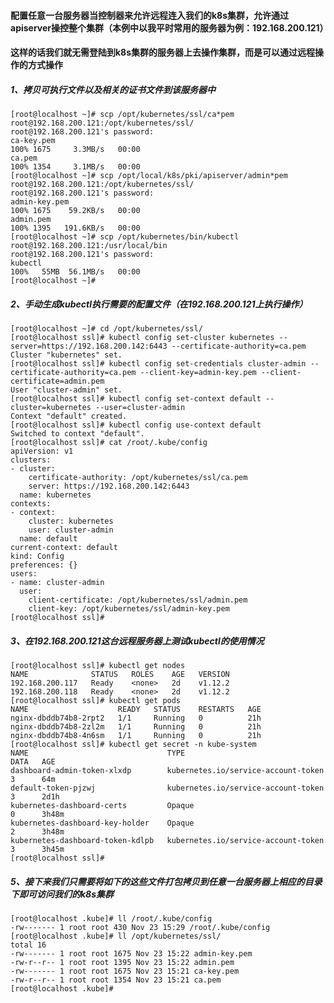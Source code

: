 #### 配置任意一台服务器当控制器来允许远程连入我们的k8s集群，允许通过apiserver操控整个集群（本例中以我平时常用的服务器为例：192.168.200.121）
#### 这样的话我们就无需登陆到k8s集群的服务器上去操作集群，而是可以通过远程操作的方式操作

##### 1、拷贝可执行文件以及相关的证书文件到该服务器中

	[root@localhost ~]# scp /opt/kubernetes/ssl/ca*pem root@192.168.200.121:/opt/kubernetes/ssl/
	root@192.168.200.121's password: 
	ca-key.pem                                                                                                                                                         100% 1675     3.3MB/s   00:00    
	ca.pem                                                                                                                                                             100% 1354     3.1MB/s   00:00    
	[root@localhost ~]# scp /opt/local/k8s/pki/apiserver/admin*pem root@192.168.200.121:/opt/kubernetes/ssl/
	root@192.168.200.121's password: 
	admin-key.pem                                                                                                                                                      100% 1675    59.2KB/s   00:00    
	admin.pem                                                                                                                                                          100% 1395   191.6KB/s   00:00    
	[root@localhost ~]# scp /opt/kubernetes/bin/kubectl root@192.168.200.121:/usr/local/bin
	root@192.168.200.121's password: 
	kubectl                                                                                                                                                            100%   55MB  56.1MB/s   00:00    
	[root@localhost ~]# 

##### 2、手动生成kubectl执行需要的配置文件（在192.168.200.121上执行操作）

	[root@localhost ~]# cd /opt/kubernetes/ssl/
	[root@localhost ssl]# kubectl config set-cluster kubernetes --server=https://192.168.200.142:6443 --certificate-authority=ca.pem 
	Cluster "kubernetes" set.
	[root@localhost ssl]# kubectl config set-credentials cluster-admin --certificate-authority=ca.pem --client-key=admin-key.pem --client-certificate=admin.pem 
	User "cluster-admin" set.
	[root@localhost ssl]# kubectl config set-context default --cluster=kubernetes --user=cluster-admin
	Context "default" created.
	[root@localhost ssl]# kubectl config use-context default
	Switched to context "default".
	[root@localhost ssl]# cat /root/.kube/config
	apiVersion: v1
	clusters:
	- cluster:
		certificate-authority: /opt/kubernetes/ssl/ca.pem
		server: https://192.168.200.142:6443
	  name: kubernetes
	contexts:
	- context:
		cluster: kubernetes
		user: cluster-admin
	  name: default
	current-context: default
	kind: Config
	preferences: {}
	users:
	- name: cluster-admin
	  user:
		client-certificate: /opt/kubernetes/ssl/admin.pem
		client-key: /opt/kubernetes/ssl/admin-key.pem
	[root@localhost ssl]# 

##### 3、在192.168.200.121这台远程服务器上测试kubectl的使用情况

	[root@localhost ssl]# kubectl get nodes
	NAME              STATUS   ROLES    AGE   VERSION
	192.168.200.117   Ready    <none>   2d    v1.12.2
	192.168.200.118   Ready    <none>   2d    v1.12.2
	[root@localhost ssl]# kubectl get pods
	NAME                    READY   STATUS    RESTARTS   AGE
	nginx-dbddb74b8-2rpt2   1/1     Running   0          21h
	nginx-dbddb74b8-2zl2m   1/1     Running   0          21h
	nginx-dbddb74b8-4n6sm   1/1     Running   0          21h
	[root@localhost ssl]# kubectl get secret -n kube-system
	NAME                               TYPE                                  DATA   AGE
	dashboard-admin-token-xlxdp        kubernetes.io/service-account-token   3      64m
	default-token-pjzwj                kubernetes.io/service-account-token   3      2d1h
	kubernetes-dashboard-certs         Opaque                                0      3h48m
	kubernetes-dashboard-key-holder    Opaque                                2      3h48m
	kubernetes-dashboard-token-kdlpb   kubernetes.io/service-account-token   3      3h45m
	[root@localhost ssl]# 

##### 5、接下来我们只需要将如下的这些文件打包拷贝到任意一台服务器上相应的目录下即可访问我们的k8s集群

	[root@localhost .kube]# ll /root/.kube/config 
	-rw------- 1 root root 430 Nov 23 15:29 /root/.kube/config
	[root@localhost .kube]# ll /opt/kubernetes/ssl/
	total 16
	-rw------- 1 root root 1675 Nov 23 15:22 admin-key.pem
	-rw-r--r-- 1 root root 1395 Nov 23 15:22 admin.pem
	-rw------- 1 root root 1675 Nov 23 15:21 ca-key.pem
	-rw-r--r-- 1 root root 1354 Nov 23 15:21 ca.pem
	[root@localhost .kube]# 